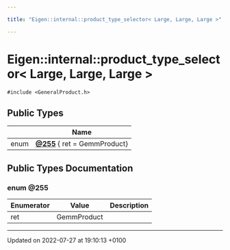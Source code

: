 ```yaml
---

title: "Eigen::internal::product_type_selector< Large, Large, Large >"

---
```


# Eigen::internal::product_type_selector< Large, Large, Large >






`#include <GeneralProduct.h>`

## Public Types

|                | Name           |
| -------------- | -------------- |
| enum| **[@255](http://example.org/classes/structeigen_1_1internal_1_1product__type__selector_3_01large_00_01large_00_01large_01_4/#enum-@255)** { ret = GemmProduct} |

## Public Types Documentation

### enum @255

| Enumerator | Value | Description |
| ---------- | ----- | ----------- |
| ret | GemmProduct|   |




-------------------------------

Updated on 2022-07-27 at 19:10:13 +0100